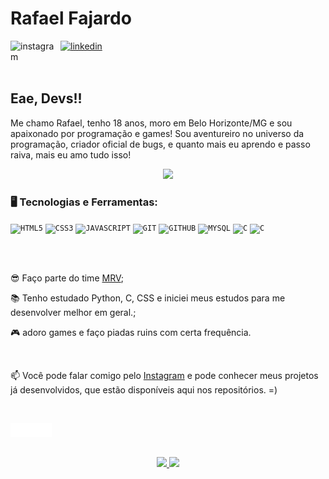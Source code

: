 <div dsplay="inline-block">
 
 <h1 align="left">Rafael Fajardo</h1>
 <a href="https://www.instagram.com/rafinhaa.fn/">
    <img align="left" width="80px" src="https://i.ibb.co/qkGSp1D/instagram.png" alt="instagram" style="vertical-align:top;">
  </a> 
  </a>
  <a href="https://www.linkedin.com/in/rafaelfajardonfm">
    <img width="80px" src="https://i.ibb.co/RyZx12b/linkedin.png" alt="linkedin" style="vertical-align:top;">
  </a>
</div>





</br>
</br>

## Eae, Devs!!

Me chamo Rafael, tenho 18 anos, moro em Belo Horizonte/MG e sou apaixonado por programação e games! Sou aventureiro no universo da programação, criador oficial de bugs, e quanto mais eu aprendo e passo raiva, mais eu amo tudo isso!

<p align="center">
  <img src="https://super.abril.com.br/wp-content/uploads/2016/09/super_imggato_digitando_0.gif" width="350">
</p>

### 🖥️ Tecnologias e Ferramentas: 
<code><img width="40px" src="https://cdn.jsdelivr.net/gh/devicons/devicon/icons/html5/html5-original-wordmark.svg" title = "HTML5"/></code>
<code><img width="40px" src="https://cdn.jsdelivr.net/gh/devicons/devicon/icons/css3/css3-original-wordmark.svg" title = "CSS3"/></code>
<code><img width="40px" src="https://cdn.jsdelivr.net/gh/devicons/devicon/icons/javascript/javascript-original.svg" title = "JAVASCRIPT"/></code>
<code><img width="40px" src="https://cdn.jsdelivr.net/gh/devicons/devicon/icons/git/git-original.svg" title = "GIT"/></code>
<code><img width="40px" src="https://cdn.jsdelivr.net/gh/devicons/devicon/icons/github/github-original.svg" title = "GITHUB"/></code>
<code><img width="40px" src="https://cdn.jsdelivr.net/gh/devicons/devicon/icons/mysql/mysql-original.svg" title = "MYSQL"/></code>
<code><img width="40px" src="https://cdn.jsdelivr.net/gh/devicons/devicon/icons/c/c-original.svg" title = "C"/></code>
<code><img width="40px" src="https://cdn.jsdelivr.net/gh/devicons/devicon/icons/python/python-original.svg" title = "C"/></code>




</br>
</br>
<div display="inline-block">
 <p align="left">😎 Faço parte do time <a href="https://www.mrv.com.br/">MRV</a>;</p>
 <p align="left">📚 Tenho estudado Python, C, CSS e iniciei meus estudos para me desenvolver melhor em geral.;</p>
 <p align="left">🎮 adoro games e faço piadas ruins com certa frequência.</p>
</div>



</br>

📫 Você pode falar comigo pelo [Instagram](https://www.instagram.com/rafinhaa.fn) e pode conhecer meus projetos já desenvolvidos, que estão disponíveis aqui nos repositórios. =)

</br>

<a href="https://www.instagram.com/rafinhaa.fn" target="_blank"><img align="left" alt="Instagram" width="22px" src="https://github.com/Aakarsh-B/trying-repos/blob/master/insta.svg" />
<a href="https://www.linkedin.com/in/rafaelfajardonfm" target="_blank"><img align="left" alt="LinkedIn" width="22px" src="https://github.com/Aakarsh-B/trying-repos/blob/master/linkedin.svg" />
<a href="https://portfolio2-0-green.vercel.app/" target="_blank"><img alt="Blog" width="22px" src="https://github.com/Aakarsh-B/trying-repos/blob/master/dev-badge.svg" /></a>

##
<p align="center">
<a href="https://github.com/Cr0nik">
  <img height="180em" src="https://github-readme-stats-eight-theta.vercel.app/api?username=Cr0nik&show_icons=true&theme=darcula&include_all_commits=true&count_private=true"/>
  <img height="180em" src="https://github-readme-stats-eight-theta.vercel.app/api/top-langs/?username=Cr0nik&layout=compact&langs_count=8&theme=darcula"/>
</a>
</p>
